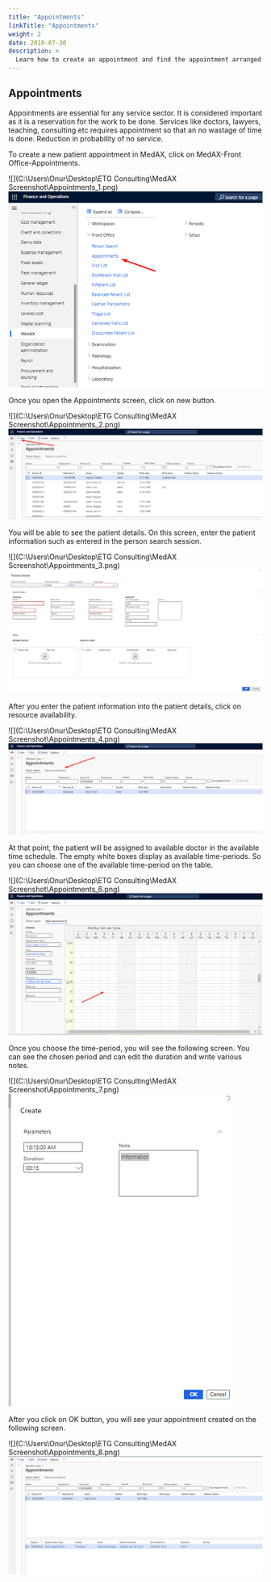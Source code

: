 ```yaml
---
title: "Appointments"
linkTitle: "Appointments"
weight: 2
date: 2018-07-30
description: >
  Learn how to create an appointment and find the appointment arranged
---
```


##  Appointments

Appointments are essential for any service sector. It is considered important as it is a reservation for the work to be done. Services like doctors, lawyers, teaching, consulting etc requires appointment so that an no wastage of time is done. Reduction in probability of no service.

To create a new patient appointment in MedAX, click on MedAX-Front Office-Appointments.


![](C:\Users\Onur\Desktop\ETG Consulting\MedAX Screenshot\Appointments_1.png)
![](https://github.com/MedAX365/docsy/blob/main/images/Appointments_1.png)




Once you open the Appointments screen, click on new button.


![](C:\Users\Onur\Desktop\ETG Consulting\MedAX Screenshot\Appointments_2.png)
![](https://github.com/MedAX365/docsy/blob/main/images/Appointments_2.png)


You will be able to see the patient details. On this screen, enter the patient information such as entered in the person search session.

![](C:\Users\Onur\Desktop\ETG Consulting\MedAX Screenshot\Appointments_3.png)
![](https://github.com/MedAX365/docsy/blob/main/images/Appointments_3.png)


After you enter the patient information into the patient details, click on resource availability.


![](C:\Users\Onur\Desktop\ETG Consulting\MedAX Screenshot\Appointments_4.png)
![](https://github.com/MedAX365/docsy/blob/main/images/Appointments_4.png)


At that point, the patient will be assigned to available doctor in the available time schedule. The empty white boxes display as available time-periods. So you can choose one of the available time-period on the table.


![](C:\Users\Onur\Desktop\ETG Consulting\MedAX Screenshot\Appointments_6.png)
![](https://github.com/MedAX365/docsy/blob/main/images/Appointments_6.png)



Once you choose the time-period, you will see the following screen. You can see the chosen period and can edit the duration and write various notes.


![](C:\Users\Onur\Desktop\ETG Consulting\MedAX Screenshot\Appointments_7.png)
![](https://github.com/MedAX365/docsy/blob/main/images/Appointments_7.png)


After you click on OK button, you will see your appointment created on the following screen.


![](C:\Users\Onur\Desktop\ETG Consulting\MedAX Screenshot\Appointments_8.png)
![](https://github.com/MedAX365/docsy/blob/main/images/Appointments_8.png)





